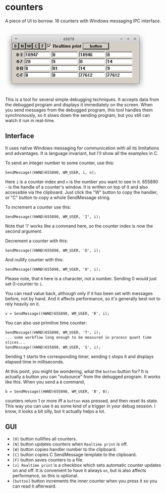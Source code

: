# counters
A piece of UI to borrow. 16 counters with Windows messaging IPC interface.

![screenshot](/screenshot.png "GUI")

This is a tool for several simple debugging techniques. It accepts data from the debugged program and displays it immediately on the screen. When you send messages from the debugged program, this tool handles them synchronously, so it slows down the sending program, but you still can watch it run in real-time.

## Interface

It uses native Windows messaging for communication with all its limitations and advantages. It is language invariant, but I'll show all the examples in C.

To send an integer number to some counter, use this:

    SendMessage((HWND)655890, WM_USER, i, n);

Here `i` is a counter index and `n` is the number you want to see in it. 655890 - is the handle of a counter's window. It is written on top of it and also accessible via the clipboard. Just click the "W" button to copy the handler, or "C" button to copy a whole SendMessage string.

To increment a counter use this:

    SendMessage((HWND)655890, WM_USER, 'I', i);

Note that 'I' works like a command here, so the counter index is now the second argument.

Decrement a counter with this:

    SendMessage((HWND)655890, WM_USER, 'D', i);

And nullify counter with this:

    SendMessage((HWND)655890, WM_USER, '0', i);
    
Please note, that `0` here is a character, not a number. Sending 0 would just set 0-counter to `i`.

You can read value back, although only if it has been set with messages before, not by hand. And it affects performance, so it's generally best not to rely heavily on it.

    v = SendMessage((HWND)655890, WM_USER, 'R', i);

You can also use primitive time counter:

    SendMessage((HWND)655890, WM_USER, 'T', i);
    ... some workflow long enough to be measured in process quant time slices...
    SendMessage((HWND)655890, WM_USER, 'S', i);

Sending `T` starts the corresponding timer, sending `S` stops it and displays elapsed time in milliseconds. 

At this point, you might be wondering, what the `button` button for? It is actually a button you can "outsource" from the debugged program. It works like this. When you send a `B` command,

    b = SendMessage((HWND)655890, WM_USER, 'B', 0);

counters return 1 or more iff a `button` was pressed, and then reset its state. This way you can use it as some kind of a trigger in your debug session. I know, it looks a bit silly, but it actually helps a lot.

## GUI

* `[0]` button nullifies all counters.
* `[N]` button updates counters when `Realtime print` is off.
* `[W]` button copies handler number to the clipboard.
* `[C]` button copies C SendMessage template to the clipboard.
* `[F]` button saves counters to a file.
* `[v] Realtime print` is a checkbox which sets automatic counter updates on and off. It is convenient to have it always `on`, but is also affects performance, so this is optional.
* `[button]` button increments the inner counter when you press it so you can read it afterward.
